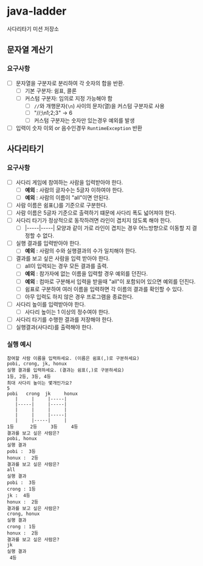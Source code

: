 # java-ladder
사다리타기 미션 저장소

## 문자열 계산기

### 요구사항

- [ ] 문자열을 구분자로 분리하여 각 숫자의 합을 반환.
    - [ ] 기본 구분자: 쉼표, 콜론
    - [ ] 커스텀 구분자: 임의로 지정 가능해야 함
        - [ ] `//`와 개행문자(`\n`) 사이의 문자(열)을 커스텀 구분자로 사용
        - [ ] "//;\n1;2;3" -> 6
        - [ ] 커스텀 구분자는 숫자만 있는경우 예외를 발생
- [ ] 입력이 숫자 이외 or 음수인경우 `RuntimeException` 반환

## 사다리타기

### 요구사항

- [ ] 사다리 게임에 참여하는 사람을 입력받아야 한다.
    - [ ] **예외** : 사람의 글자수는 5글자 이하여야 한다.
    - [ ] **예외** : 사람의 이름이 "all"이면 안된다.
- [ ] 사람 이름은 쉼표(,)를 기준으로 구분한다.
- [ ] 사람 이름은 5글자 기준으로 출력하기 떄문에 사다리 폭도 넓어져야 한다.
- [ ] 사다리 타기가 정상적으로 동작하려면 라인이 겹치지 않도록 해야 한다.
    - [ ] |-----|-----| 모양과 같이 가로 라인이 겹치는 경우 어느방향으로 이동할 지 결정할 수 없다.
- [ ] 실행 결과를 입력받아야 한다.
    - [ ] **예외** : 사람의 수와 실행결과의 수가 일치해야 한다.
- [ ] 결과를 보고 싶은 사람을 입력 받아야 한다.
    - [ ] all이 입력되는 경우 모든 결과를 출력.
    - [ ] **예외** : 참가자에 없는 이름을 입력할 경우 예외를 던진다.
    - [ ] **예외** : 컴마로 구분해서 입력을 받을때 "all"이 포함되어 있으면 예외를 던진다. 
    - [ ] 쉼표로 구분하여 여러 이름을 입력하면 각 이름의 결과를 확인할 수 있다.
    - [ ] 아무 입력도 하지 않은 경우 프로그램을 종료한다.
- [ ] 사다리 높이를 입력받아야 한다.
    - [ ] 사다리 높이는 1 이상의 정수여야 한다.
- [ ] 사다리 타기를 수행한 결과를 저장해야 한다.
- [ ] 실행결과(사다리)를 출력해야 한다.

### 실행 예시

```
참여할 사람 이름을 입력하세요. (이름은 쉼표(,)로 구분하세요)
pobi, crong, jk, honux
실행 결과를 입력하세요. (결과는 쉼표(,)로 구분하세요)
1등, 2등, 3등, 4등
최대 사다리 높이는 몇개인가요?
5
pobi   crong  jk     honux  
   |     |     |-----|
   |-----|     |-----|
   |     |     |     |
   |     |     |-----|
   |     |-----|     |
1등      2등     3등     4등    
결과를 보고 싶은 사람은?
pobi, honux
실행 결과
pobi :  3등
honux :  2등
결과를 보고 싶은 사람은?
all
실행 결과
pobi :  3등
crong : 1등
jk :  4등
honux :  2등
결과를 보고 싶은 사람은?
crong, honux
실행 결과
crong : 1등
honux :  2등
결과를 보고 싶은 사람은?
jk
실행 결과
 4등
```